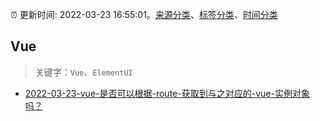 :alarm_clock: 更新时间: 2022-03-23 16:55:01。[来源分类](../README.md)、[标签分类](../TAGS.md)、[时间分类](../TIMELINE.md)

## Vue


> 关键字：`Vue`、`ElementUI`



- [2022-03-23-vue-是否可以根据-route-获取到与之对应的-vue-实例对象吗？](https://www.v2ex.com/t/842448) 